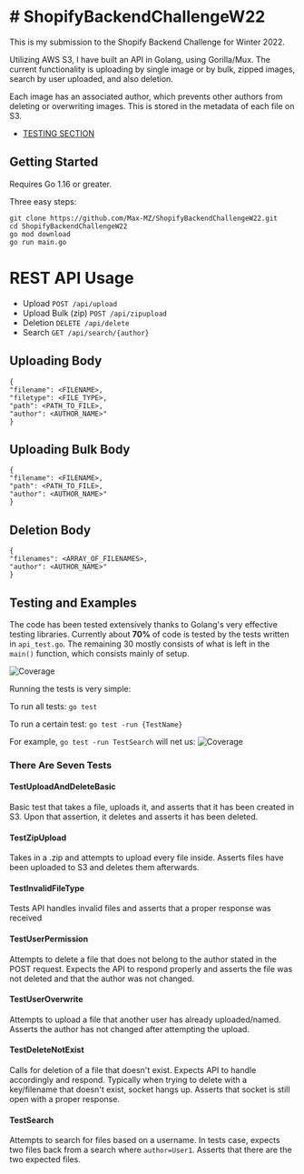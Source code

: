 
# # ShopifyBackendChallengeW22

This is my submission to the Shopify Backend Challenge for Winter 2022.

Utilizing AWS S3, I have built an API in Golang, using Gorilla/Mux.  The current functionality is uploading by single image or by bulk, zipped images, search by user uploaded, and also deletion. 

Each image has an associated author, which prevents other authors from deleting or overwriting images. This is stored in the metadata of each file on S3. 

 - [TESTING SECTION](#testing-and-examples)

## Getting Started
Requires Go 1.16 or greater.

Three easy steps: 

    git clone https://github.com/Max-MZ/ShopifyBackendChallengeW22.git
    cd ShopifyBackendChallengeW22
    go mod download
    go run main.go

# REST API Usage
 - Upload `POST /api/upload` 
  - Upload Bulk (zip) `POST /api/zipupload` 
 - Deletion `DELETE /api/delete` 
 - Search `GET /api/search/{author}` 
## Uploading Body
    {
    "filename": <FILENAME>,
    "filetype": <FILE_TYPE>,
    "path": <PATH_TO_FILE>,
    "author": <AUTHOR_NAME>"
    }

## Uploading Bulk Body

    {
    "filename": <FILENAME>,
    "path": <PATH_TO_FILE>,
    "author": <AUTHOR_NAME>"
    }
## Deletion Body

    {
    "filenames": <ARRAY_OF_FILENAMES>,
    "author": <AUTHOR_NAME>"
    }

## Testing and Examples

The code has been tested extensively thanks to Golang's very effective testing libraries. Currently about **70%** of code is tested by the tests written in `api_test.go`. The remaining 30 mostly consists of what is left in the `main()` function, which consists mainly of setup. 

![Coverage](https://i.imgur.com/8NlUvDD.png)

Running the tests is very simple: 

To run all tests: `go test`

To run a certain test: `go test -run {TestName}`

For example, `go test -run TestSearch` will net us:
![Coverage](https://i.imgur.com/BOLH7mD.png)

### There Are Seven Tests

#### TestUploadAndDeleteBasic
Basic test that takes a file, uploads it, and asserts that it has been created in S3.
Upon that assertion, it deletes and asserts it has been deleted.

####  TestZipUpload
Takes in a .zip and attempts to upload every file inside. Asserts files have been uploaded to S3 and deletes them afterwards.

####  TestInvalidFileType
Tests API handles invalid files and asserts that a proper response was received

####  TestUserPermission
Attempts to delete a file that does not belong to the author stated in the POST request. Expects the API to respond properly and asserts the file was not deleted and that the author was not changed.

####  TestUserOverwrite
Attempts to upload a file that another user has already uploaded/named. Asserts the author has not changed after attempting the upload. 

####  TestDeleteNotExist
Calls for deletion of a file that doesn't exist. Expects API to handle accordingly and respond. Typically when trying to delete with a key/filename that doesn't exist, socket hangs up. Asserts that socket is still open with a proper response. 
####  TestSearch
Attempts to search for files based on a username. In tests case, expects two files back from a search where  `author=User1`. Asserts that there are the two expected files.

